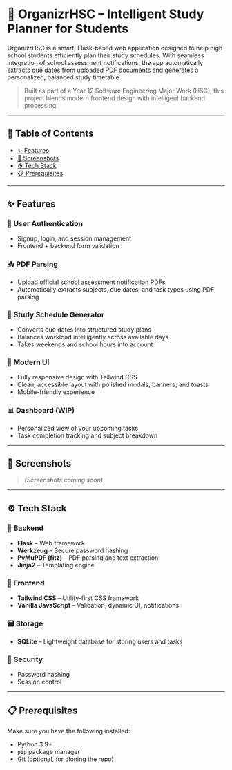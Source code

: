 # 🧠 OrganizrHSC – Intelligent Study Planner for Students

OrganizrHSC is a smart, Flask-based web application designed to help high school students efficiently plan their study schedules. With seamless integration of school assessment notifications, the app automatically extracts due dates from uploaded PDF documents and generates a personalized, balanced study timetable.

> Built as part of a Year 12 Software Engineering Major Work (HSC), this project blends modern frontend design with intelligent backend processing.

---

## 📌 Table of Contents

- [✨ Features](#-features)
- [📸 Screenshots](#-screenshots)
- [⚙️ Tech Stack](#️-tech-stack)
- [📋 Prerequisites](#️-prerequisites)



---

## ✨ Features

### 🔐 User Authentication
- Signup, login, and session management
- Frontend + backend form validation

### 📥 PDF Parsing
- Upload official school assessment notification PDFs
- Automatically extracts subjects, due dates, and task types using PDF parsing

### 📆 Study Schedule Generator
- Converts due dates into structured study plans
- Balances workload intelligently across available days
- Takes weekends and school hours into account

### 🎨 Modern UI
- Fully responsive design with Tailwind CSS
- Clean, accessible layout with polished modals, banners, and toasts
- Mobile-friendly experience

### 📊 Dashboard (WIP)
- Personalized view of your upcoming tasks
- Task completion tracking and subject breakdown

---

## 📸 Screenshots

> *(Screenshots coming soon)*

---

## ⚙️ Tech Stack

### 🧠 Backend
- **Flask** – Web framework
- **Werkzeug** – Secure password hashing
- **PyMuPDF (fitz)** – PDF parsing and text extraction
- **Jinja2** – Templating engine

### 🎨 Frontend
- **Tailwind CSS** – Utility-first CSS framework
- **Vanilla JavaScript** – Validation, dynamic UI, notifications

### 🗃️ Storage
- **SQLite** – Lightweight database for storing users and tasks

### 🔐 Security
- Password hashing
- Session control

---

## 📋 Prerequisites

Make sure you have the following installed:

- Python 3.9+
- `pip` package manager
- Git (optional, for cloning the repo)

